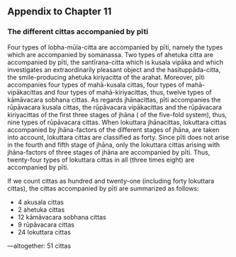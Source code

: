 ## Appendix to Chapter 11

### The different cittas accompanied by pīti 


Four types of lobha-mūla-citta are accompanied by pīti, namely the types
which are accompanied by somanassa. Two types of ahetuka citta are
accompanied by pīti, the santīraṇa-citta which is kusala vipāka and
which investigates an extraordinarily pleasant object and the
hasituppāda-citta, the smile-producing ahetuka kiriyacitta of the
arahat. Moreover, pīti accompanies four types of mahā-kusala cittas,
four types of mahā-vipākacittas and four types of mahā-kiriyacittas,
thus, twelve types of kāmāvacara sobhana cittas. As regards jhānacittas,
pīti accompanies the rūpāvacara kusala cittas, the rūpāvacara
vipākacittas and the rūpāvacara kiriyacittas of the first three stages
of jhāna ( of the five-fold system), thus, nine types of rūpāvacara
cittas. When lokuttara jhānacittas, lokuttara cittas accompanied by
jhāna-factors of the different stages of jhāna, are taken into account,
lokuttara cittas are classified as forty. Since pīti does not arise in
the fourth and fifth stage of jhāna, only the lokuttara cittas arising
with jhāna-factors of three stages of jhāna are accompanied by pīti.
Thus, twenty-four types of lokuttara cittas in all (three times eight)
are accompanied by pīti.

If we count cittas as hundred and twenty-one (including forty lokuttara
cittas), the cittas accompanied by pīti are summarized as follows:

- 4 akusala cittas
- 2 ahetuka cittas
- 12 kāmāvacara sobhana cittas
- 9 rūpāvacara cittas
- 24 lokuttara cittas

—altogether: 51 cittas